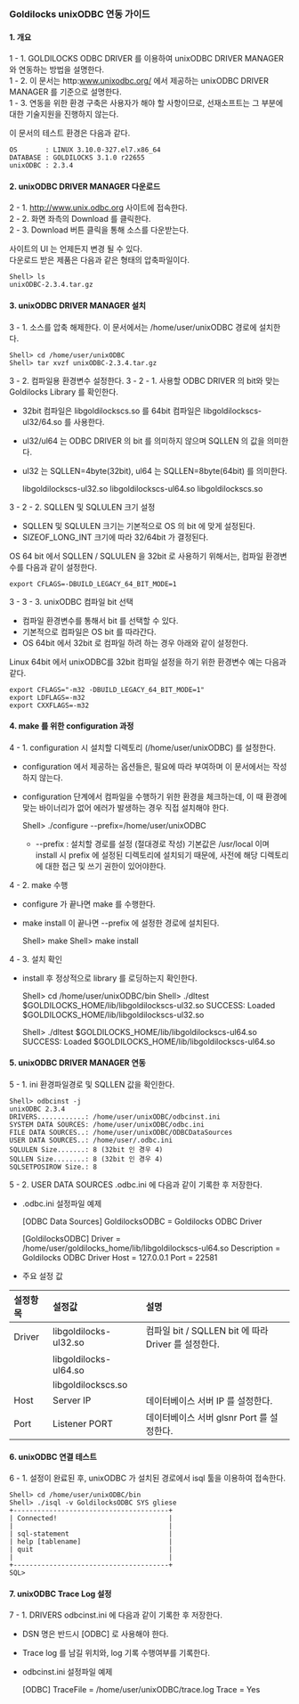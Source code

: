### Goldilocks unixODBC 연동 가이드

#### 1. 개요

1 - 1. GOLDILOCKS ODBC DRIVER 를 이용하여 unixODBC DRIVER MANAGER 와 연동하는 방법을 설명한다.<br/>
1 - 2. 이 문서는 http:www.unixodbc.org/ 에서 제공하는 unixODBC DRIVER MANAGER 를 기준으로 설명한다.<br/>
1 - 3. 연동을 위한 환경 구축은 사용자가 해야 할 사항이므로, 선재소프트는 그 부분에 대한 기술지원을 진행하지 않는다.


이 문서의 테스트 환경은 다음과 같다.

    OS       : LINUX 3.10.0-327.el7.x86_64
    DATABASE : GOLDILOCKS 3.1.0 r22655
    unixODBC : 2.3.4


#### 2. unixODBC DRIVER MANAGER 다운로드

2 - 1.  http://www.unix.odbc.org 사이트에 접속한다.<br/>
2 - 2. 화면 좌측의 Download 를 클릭한다.<br/>
2 - 3. Download 버튼 클릭을 통해 소스를 다운받는다.<br/>


사이트의 UI 는 언제든지 변경 될 수 있다.<br/>
다운로드 받은 제품은 다음과 같은 형태의 압축파일이다.<br/>

    Shell> ls
    unixODBC-2.3.4.tar.gz


#### 3. unixODBC DRIVER MANAGER 설치

3 - 1. 소스를 압축 해제한다. 이 문서에서는 /home/user/unixODBC 경로에 설치한다.


    Shell> cd /home/user/unixODBC
    Shell> tar xvzf unixODBC-2.3.4.tar.gz

3 - 2. 컴파일용 환경변수 설정한다.
3 - 2 - 1. 사용할 ODBC DRIVER 의 bit와 맞는 Goldilocks Library 를 확인한다.

 * 32bit 컴파일은 libgoldilockscs.so 를 64bit 컴파일은 libgoldilockscs-ul32/64.so 를 사용한다.
 * ul32/ul64 는 ODBC DRIVER 의 bit 를 의미하지 않으며 SQLLEN 의 값을 의미한다.
 * ul32 는 SQLLEN=4byte(32bit), ul64 는 SQLLEN=8byte(64bit) 를 의미한다.


     libgoldilockscs-ul32.so
     libgoldilockscs-ul64.so
     libgoldilockscs.so


3 - 2 - 2. SQLLEN 및 SQLULEN 크기 설정

 * SQLLEN 및 SQLULEN 크기는 기본적으로 OS 의 bit 에 맞게 설정된다.
 * SIZEOF_LONG_INT 크기에 따라 32/64bit 가 결정된다.

OS 64 bit 에서 SQLLEN / SQLULEN 을 32bit 로 사용하기 위해서는, 컴파일 환경변수를 다음과 같이 설정한다.


    export CFLAGS=-DBUILD_LEGACY_64_BIT_MODE=1

3 - 3 - 3. unixODBC 컴파일 bit 선택

 * 컴파일 환경변수를 통해서 bit 를 선택할 수 있다.
 * 기본적으로 컴파일은 OS bit 를 따라간다.
 * OS 64bit 에서 32bit 로 컴파일 하려 하는 경우 아래와 같이 설정한다.

Linux 64bit 에서 unixODBC를 32bit 컴파일 설정을 하기 위한 환경변수 예는 다음과 같다.

    export CFLAGS="-m32 -DBUILD_LEGACY_64_BIT_MODE=1"
    export LDFLAGS=-m32
    export CXXFLAGS=-m32


#### 4. make 를 위한 configuration 과정

4 - 1. configuration 시 설치할 디렉토리 (/home/user/unixODBC) 를 설정한다.

* configuration 에서 제공하는 옵션들은, 필요에 따라 부여하며 이 문서에서는 작성하지 않는다.
* configuration 단계에서 컴파일을 수행하기 위한 환경을 체크하는데, 이 때 환경에 맞는 바이너리가 없어 에러가 발생하는 경우 직접 설치해야 한다.


    Shell> ./configure --prefix=/home/user/unixODBC
     * --prefix         : 설치할 경로를 설정 (절대경로 작성)
       기본값은 /usr/local 이며 install 시 prefix 에 설정된 디렉토리에 설치되기 때문에,
       사전에 해당 디렉토리에 대한 접근 및 쓰기 권한이 있어야한다.


4 - 2. make 수행

* configure 가 끝나면 make 를 수행한다.
* make install 이 끝나면 --prefix 에 설정한 경로에 설치된다.


    Shell> make
    Shell> make install



4 - 3. 설치 확인

* install 후 정상적으로 library 를 로딩하는지 확인한다.


    Shell> cd /home/user/unixODBC/bin
    Shell> ./dltest $GOLDILOCKS_HOME/lib/libgoldilockscs-ul32.so
    SUCCESS: Loaded $GOLDILOCKS_HOME/lib/libgoldilockscs-ul32.so

    Shell> ./dltest $GOLDILOCKS_HOME/lib/libgoldilockscs-ul64.so
    SUCCESS: Loaded $GOLDILOCKS_HOME/lib/libgoldilockscs-ul64.so

#### 5. unixODBC DRIVER MANAGER 연동

5 - 1. ini 환경파일경로 및 SQLLEN 값을 확인한다.

    Shell> odbcinst -j
    unixODBC 2.3.4
    DRIVERS............: /home/user/unixODBC/odbcinst.ini
    SYSTEM DATA SOURCES: /home/user/unixODBC/odbc.ini
    FILE DATA SOURCES..: /home/user/unixODBC/ODBCDataSources
    USER DATA SOURCES..: /home/user/.odbc.ini
    SQLULEN Size.......: 8 (32bit 인 경우 4)
    SQLLEN Size........: 8 (32bit 인 경우 4)
    SQLSETPOSIROW Size.: 8

5 - 2. USER DATA SOURCES .odbc.ini 에 다음과 같이 기록한 후 저장한다.

* .odbc.ini 설정파일 예제


    [ODBC Data Sources]
    GoldilocksODBC = Goldilocks ODBC Driver

    [GoldilocksODBC]
    Driver = /home/user/goldilocks_home/lib/libgoldilockscs-ul64.so
    Description = Goldilocks ODBC Driver
    Host = 127.0.0.1
    Port = 22581


* 주요 설정 값

|설정항목 |설정값                |설명                                       |
|:--     |:--                   |:--                                       |
|Driver  |libgoldilocks-ul32.so |컴파일 bit / SQLLEN bit 에 따라 Driver 를 설정한다.   |
|        |libgoldilocks-ul64.so |                                          |
|        |libgoldilockscs.so    |                                          |
|Host    |Server IP             |데이터베이스 서버 IP 를 설정한다.           |
|Port    |Listener PORT         |데이터베이스 서버 glsnr Port 를 설정한다.   |


#### 6. unixODBC 연결 테스트

6 - 1. 설정이 완료된 후, unixODBC 가 설치된 경로에서 isql 툴을 이용하여 접속한다.


    Shell> cd /home/user/unixODBC/bin
    Shell> ./isql -v GoldilocksODBC SYS gliese
    +---------------------------------------+
    | Connected!                            |
    |                                       |
    | sql-statement                         |
    | help [tablename]                      |
    | quit                                  |
    |                                       |
    +---------------------------------------+
    SQL>



#### 7. unixODBC Trace Log 설정

7 - 1. DRIVERS odbcinst.ini 에 다음과 같이 기록한 후 저장한다.

* DSN 명은 반드시 [ODBC] 로 사용해야 한다.
* Trace log 를 남길 위치와, log 기록 수행여부를 기록한다.

* odbcinst.ini 설정파일 예제


    [ODBC]
    TraceFile = /home/user/unixODBC/trace.log
    Trace = Yes
